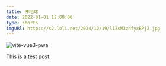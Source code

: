 ```yaml
---
title: 🌍地球
date: 2022-01-01 12:00:00
type: shorts
imgURl: https://s2.loli.net/2024/12/19/l1ZsM3znfyxBPj2.jpg
---
```


![vite-vue3-pwa](https://s2.loli.net/2024/12/19/l1ZsM3znfyxBPj2.jpg)

This is a test post.
